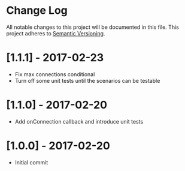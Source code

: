 # Change Log
All notable changes to this project will be documented in this file.
This project adheres to [Semantic Versioning](http://semver.org/).


# [1.1.1] - 2017-02-23
- Fix max connections conditional
- Turn off some unit tests until the scenarios can be testable

# [1.1.0] - 2017-02-20
- Add onConnection callback and introduce unit tests

# [1.0.0] - 2017-02-20
- Initial commit

